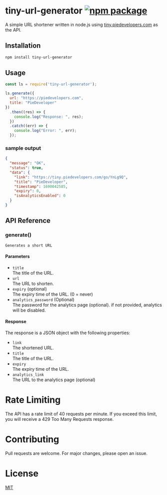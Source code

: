 <!-- Write a readme file -->
# tiny-url-generator [![npm package][npm-badge]][npm]

[npm-badge]: https://img.shields.io/npm/v/tiny-url-generator.svg?style=flat-square
[npm]: https://www.npmjs.com/package/tiny-url-generator

A simple URL shortener written in node.js using [tiny.piedevelopers.com](https://tiny.piedevelopers.com/) as the API.

## Installation

```bash
npm install tiny-url-generator
```

## Usage

```javascript
const ls = require('tiny-url-generator');

ls.generate({
  url: "https://piedevelopers.com",
  title: "PieDeveloper"
})
  .then((res) => {
    console.log("Response: ", res);
  })
  .catch((err) => {
    console.log("Error: ", err);
  });
```

### sample output

```json
{
  "message": "OK",
  "status": true,
  "data": {
    "link": "https://tiny.piedevelopers.com/go/YnLg9Q",
    "title": "PieDeveloper",
    "timestamp": 1690042585,
    "expiry": 0,
    "isAnalyticsEnabled": 0
  }
}
```

## API Reference

### generate()

    Generates a short URL 

#### Parameters

* `title`<br/>
    The title of the URL.
* `url`<br/>
    The URL to shorten.
* `expiry` (optional)<br/>
    The expiry time of the URL. (0 = never)
* `analytics_password` (Optional)<br/>
    The password for the analytics page (optional). if not provided, analytics will be disabled.

#### Response

The response is a JSON object with the following properties:

* `link`<br/>
    The shortened URL.
* `title`<br/>
    The title of the URL.
* `expiry`<br/>
    The expiry time of the URL.
* `analytics_link`<br/>
    The URL to the analytics page (optional)

# Rate Limiting

The API has a rate limit of 40 requests per minute. If you exceed this limit, you will receive a 429 Too Many Requests response.

# Contributing

Pull requests are welcome. For major changes, please open an issue.

# License

[MIT](https://choosealicense.com/licenses/mit/)
